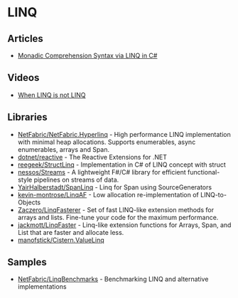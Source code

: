 # LINQ

## Articles
- [Monadic Comprehension Syntax via LINQ in C#](https://tyrrrz.me/blog/monadic-comprehension-via-linq)

## Videos
- [When LINQ is not LINQ](https://www.youtube.com/watch?v=t2NA1hHT1JE)

## Libraries
- [NetFabric/NetFabric.Hyperlinq](https://github.com/NetFabric/NetFabric.Hyperlinq) - High performance LINQ implementation with minimal heap allocations. Supports enumerables, async enumerables, arrays and Span<T>.
- [dotnet/reactive](https://github.com/dotnet/reactive) - The Reactive Extensions for .NET
- [reegeek/StructLinq](https://github.com/reegeek/StructLinq) - Implementation in C# of LINQ concept with struct
- [nessos/Streams](https://github.com/nessos/Streams) - A lightweight F#/C# library for efficient functional-style pipelines on streams of data.
- [YairHalberstadt/SpanLinq](https://github.com/YairHalberstadt/SpanLinq) - Linq for Span<T> using SourceGenerators
- [kevin-montrose/LinqAF](https://github.com/kevin-montrose/LinqAF) - Low allocation re-implementation of LINQ-to-Objects
- [Zaczero/LinqFasterer](https://github.com/Zaczero/LinqFasterer) - Set of fast LINQ-like extension methods for arrays and lists. Fine-tune your code for the maximum performance.
- [jackmott/LinqFaster](https://github.com/jackmott/LinqFaster) - Linq-like extension functions for Arrays, Span<T>, and List<T> that are faster and allocate less.
- [manofstick/Cistern.ValueLinq](https://github.com/manofstick/Cistern.ValueLinq)
## Samples
- [NetFabric/LinqBenchmarks](https://github.com/NetFabric/LinqBenchmarks) - Benchmarking LINQ and alternative implementations